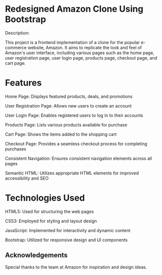 
# Redesigned Amazon Clone Using Bootstrap

Description:

This project is a frontend implementation of a clone for the popular e-commerce website, Amazon. It aims to replicate the look and feel of Amazon's user interface, including various pages such as the home page, user registration page, user login page, products page, checkout page, and cart page.

# Features

Home Page: Displays featured products, deals, and promotions

User Registration Page: Allows new users to create an account

User Login Page: Enables registered users to log in to their accounts

Products Page: Lists various products available for purchase

Cart Page: Shows the items added to the shopping cart

Checkout Page: Provides a seamless checkout process for completing purchases

Consistent Navigation: Ensures consistent navigation elements across all pages

Semantic HTML: Utilizes appropriate HTML elements for improved accessibility and SEO

# Technologies Used

HTML5: Used for structuring the web pages

CSS3: Employed for styling and layout design

JavaScript: Implemented for interactivity and dynamic content

Bootstrap: Utilized for responsive design and UI components




## Acknowledgements

Special thanks to the team at Amazon for inspiration and design ideas.

